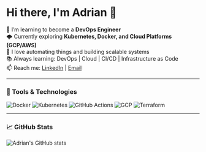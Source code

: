 # Hi there, I'm Adrian 👋

🎯 I’m learning to become a **DevOps Engineer**  
🌩️ Currently exploring **Kubernetes, Docker, and Cloud Platforms (GCP/AWS)**  
🚀 I love automating things and building scalable systems  
📚 Always learning: DevOps | Cloud | CI/CD | Infrastructure as Code  
📫 Reach me: [LinkedIn](https://linkedin.com/in/yourprofile) | [Email](mailto:you@example.com)

---

### 🔧 Tools & Technologies
![Docker](https://img.shields.io/badge/-Docker-blue?logo=docker&logoColor=white)
![Kubernetes](https://img.shields.io/badge/-Kubernetes-326CE5?logo=kubernetes&logoColor=white)
![GitHub Actions](https://img.shields.io/badge/-GitHub_Actions-2088FF?logo=github-actions&logoColor=white)
![GCP](https://img.shields.io/badge/-Google_Cloud-4285F4?logo=google-cloud&logoColor=white)
![Terraform](https://img.shields.io/badge/-Terraform-623CE4?logo=terraform&logoColor=white)

---

### 📈 GitHub Stats
![Adrian's GitHub stats](https://github-readme-stats.vercel.app/api?username=adriansauce&show_icons=true&theme=tokyonight)
